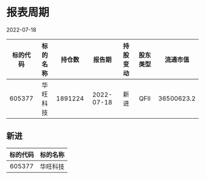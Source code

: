 # 报表周期 

2022-07-18

| 标的代码 | 标的名称 | 持仓数 | 报告期 | 持股变动 | 股东类型 | 流通市值 |
|:--:|:--:|:--:|:--:|:--:|:--:|:--:|
|605377|华旺科技|1891224|2022-07-18|新进|QFII|36500623.2|


## 新进 

| 标的代码 | 标的名称 |
|:--:|:--:|
|605377|华旺科技|

